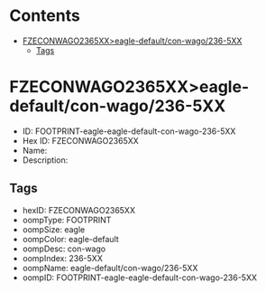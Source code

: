 



Contents
========

* [FZECONWAGO2365XX>eagle-default/con-wago/236-5XX](#fzeconwago2365xxeagle-defaultcon-wago236-5xx)
	* [Tags](#tags)

# FZECONWAGO2365XX>eagle-default/con-wago/236-5XX

- ID: FOOTPRINT-eagle-eagle-default-con-wago-236-5XX
- Hex ID: FZECONWAGO2365XX
- Name: 
- Description: 

## Tags

- hexID: FZECONWAGO2365XX
- oompType: FOOTPRINT
- oompSize: eagle
- oompColor: eagle-default
- oompDesc: con-wago
- oompIndex: 236-5XX
- oompName: eagle-default/con-wago/236-5XX
- oompID: FOOTPRINT-eagle-eagle-default-con-wago-236-5XX
